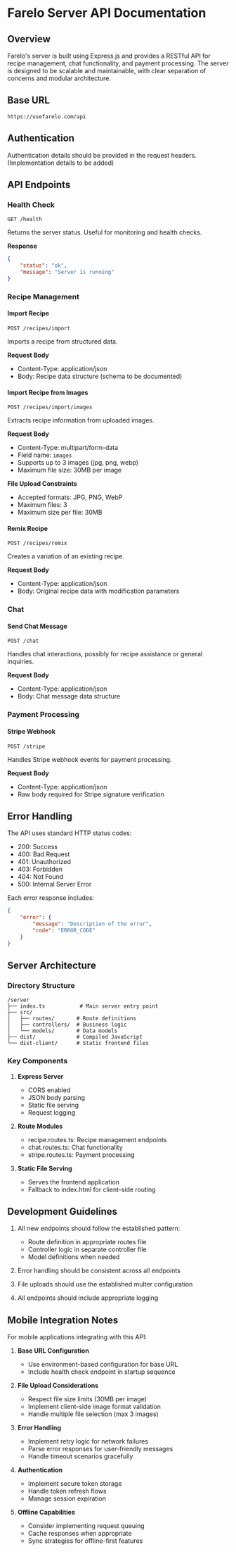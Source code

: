 # Farelo Server API Documentation

## Overview
Farelo's server is built using Express.js and provides a RESTful API for recipe management, chat functionality, and payment processing. The server is designed to be scalable and maintainable, with clear separation of concerns and modular architecture.

## Base URL
```
https://usefarelo.com/api
```

## Authentication
Authentication details should be provided in the request headers. (Implementation details to be added)

## API Endpoints

### Health Check
```
GET /health
```
Returns the server status. Useful for monitoring and health checks.

**Response**
```json
{
    "status": "ok",
    "message": "Server is running"
}
```

### Recipe Management

#### Import Recipe
```
POST /recipes/import
```
Imports a recipe from structured data.

**Request Body**
- Content-Type: application/json
- Body: Recipe data structure (schema to be documented)

#### Import Recipe from Images
```
POST /recipes/import/images
```
Extracts recipe information from uploaded images.

**Request Body**
- Content-Type: multipart/form-data
- Field name: `images`
- Supports up to 3 images (jpg, png, webp)
- Maximum file size: 30MB per image

**File Upload Constraints**
- Accepted formats: JPG, PNG, WebP
- Maximum files: 3
- Maximum size per file: 30MB

#### Remix Recipe
```
POST /recipes/remix
```
Creates a variation of an existing recipe.

**Request Body**
- Content-Type: application/json
- Body: Original recipe data with modification parameters

### Chat

#### Send Chat Message
```
POST /chat
```
Handles chat interactions, possibly for recipe assistance or general inquiries.

**Request Body**
- Content-Type: application/json
- Body: Chat message data structure

### Payment Processing

#### Stripe Webhook
```
POST /stripe
```
Handles Stripe webhook events for payment processing.

**Request Body**
- Content-Type: application/json
- Raw body required for Stripe signature verification

## Error Handling

The API uses standard HTTP status codes:
- 200: Success
- 400: Bad Request
- 401: Unauthorized
- 403: Forbidden
- 404: Not Found
- 500: Internal Server Error

Each error response includes:
```json
{
    "error": {
        "message": "Description of the error",
        "code": "ERROR_CODE"
    }
}
```

## Server Architecture

### Directory Structure
```
/server
├── index.ts           # Main server entry point
├── src/
│   ├── routes/       # Route definitions
│   ├── controllers/  # Business logic
│   └── models/       # Data models
├── dist/             # Compiled JavaScript
└── dist-client/      # Static frontend files
```

### Key Components

1. **Express Server**
   - CORS enabled
   - JSON body parsing
   - Static file serving
   - Request logging

2. **Route Modules**
   - recipe.routes.ts: Recipe management endpoints
   - chat.routes.ts: Chat functionality
   - stripe.routes.ts: Payment processing

3. **Static File Serving**
   - Serves the frontend application
   - Fallback to index.html for client-side routing

## Development Guidelines

1. All new endpoints should follow the established pattern:
   - Route definition in appropriate routes file
   - Controller logic in separate controller file
   - Model definitions when needed

2. Error handling should be consistent across all endpoints

3. File uploads should use the established multer configuration

4. All endpoints should include appropriate logging

## Mobile Integration Notes

For mobile applications integrating with this API:

1. **Base URL Configuration**
   - Use environment-based configuration for base URL
   - Include health check endpoint in startup sequence

2. **File Upload Considerations**
   - Respect file size limits (30MB per image)
   - Implement client-side image format validation
   - Handle multiple file selection (max 3 images)

3. **Error Handling**
   - Implement retry logic for network failures
   - Parse error responses for user-friendly messages
   - Handle timeout scenarios gracefully

4. **Authentication**
   - Implement secure token storage
   - Handle token refresh flows
   - Manage session expiration

5. **Offline Capabilities**
   - Consider implementing request queuing
   - Cache responses when appropriate
   - Sync strategies for offline-first features 